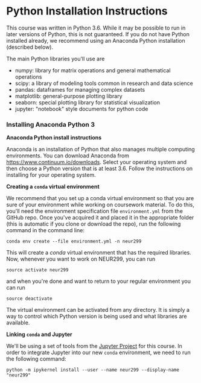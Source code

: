 # Python Installation Instructions

This course was written in Python 3.6.
While it may be possible to run in later versions of Python,
this is not guaranteed.
If you do not have Python installed already, we recommend using an Anaconda Python installation (described below).

The main Python libraries you'll use are

- numpy: library for matrix operations and general mathematical operations
- scipy: a library of modeling tools common in research and data science
- pandas: dataframes for managing complex datasets
- matplotlib: general-purpose plotting library
- seaborn: special plotting library for statistical visualization
- jupyter: "notebook" style documents for python code

### Installing Anaconda Python 3

**Anaconda Python install instructions**

Anaconda is an installation of Python that also manages multiple computing environments. You can download Anaconda from https://www.continuum.io/downloads. Select your operating system and then choose a Python version that is at least 3.6. Follow the instructions on installing for your operating system.

**Creating a ```conda``` virtual environment**

We recommend that you set up a conda virtual environment so that you are sure of your environment while working on coursework material. To do this, you'll need the environment specification file `environment.yml` from the GitHub repo.
Once you've acquired it and placed it in the appropriate folder (this is automatic if you clone or download the repo),
run the following command in the command line:
```
conda env create --file environment.yml -n neur299
```

This will create a _conda_ virtual environment that has the required libraries. 
Now, whenever you want to work on NEUR299, you can run
```
source activate neur299
```
and when you're done and want to return to your regular environment you can run
```
source deactivate
```
The virtual environment can be activated from any directory. It is simply a way to control which Python version is being used and what libraries are available.

**Linking ```conda``` and Jupyter**

We'll be using a set of tools from the
[Jupyter Project](http://jupyter.org/)
for this course.
In order to integrate Jupyter into our new `conda` environment,
we need to run the following command:

```
python -m ipykernel install --user --name neur299 --display-name "neur299"
```
